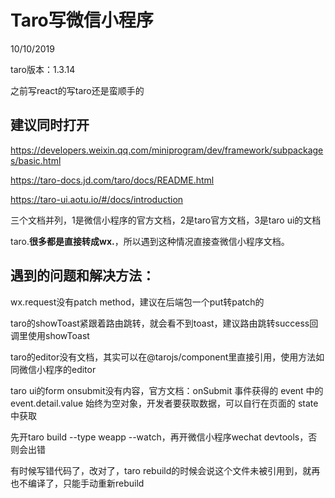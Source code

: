 # Taro写微信小程序

10/10/2019

taro版本：1.3.14

之前写react的写taro还是蛮顺手的

## 建议同时打开
https://developers.weixin.qq.com/miniprogram/dev/framework/subpackages/basic.html

https://taro-docs.jd.com/taro/docs/README.html

https://taro-ui.aotu.io/#/docs/introduction

三个文档并列，1是微信小程序的官方文档，2是taro官方文档，3是taro ui的文档

taro.**很多都是直接转成wx.**，所以遇到这种情况直接查微信小程序文档。

## 遇到的问题和解决方法：

wx.request没有patch method，建议在后端包一个put转patch的

taro的showToast紧跟着路由跳转，就会看不到toast，建议路由跳转success回调里使用showToast

taro的editor没有文档，其实可以在@tarojs/component里直接引用，使用方法如同微信小程序的editor

taro ui的form onsubmit没有内容，官方文档：onSubmit 事件获得的 event 中的 event.detail.value 始终为空对象，开发者要获取数据，可以自行在页面的 state 中获取

先开taro build --type weapp --watch，再开微信小程序wechat devtools，否则会出错

有时候写错代码了，改对了，taro rebuild的时候会说这个文件未被引用到，就再也不编译了，只能手动重新rebuild

